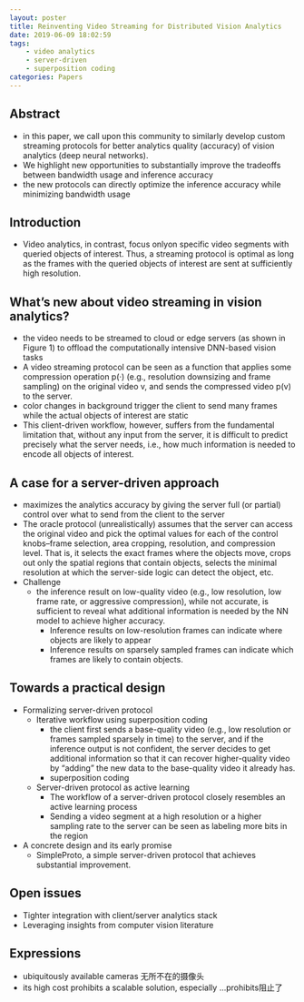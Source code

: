```yaml
---
layout: poster
title: Reinventing Video Streaming for Distributed Vision Analytics
date: 2019-06-09 18:02:59
tags: 
    - video analytics
    - server-driven
    - superposition coding
categories: Papers
---
```

## Abstract
- in this paper, we call upon this community to similarly develop custom streaming protocols for better analytics quality (accuracy) of vision analytics (deep neural networks).
- We highlight new opportunities to substantially improve the tradeoffs between bandwidth usage and inference accuracy
- the new protocols can directly optimize the inference accuracy while minimizing bandwidth usage

## Introduction
- Video analytics, in contrast, focus onlyon specific video segments with queried objects of interest. Thus, a streaming protocol is optimal as long as the frames with the queried objects of interest are sent at sufficiently high resolution.

## What’s new about video streaming in vision analytics?
- the video needs to be streamed to cloud or edge servers (as shown in Figure 1) to offload the computationally intensive DNN-based vision tasks
- A video streaming protocol can be seen as a function that applies some compression operation p(·) (e.g., resolution downsizing and frame sampling) on the original video v, and sends the compressed video p(v) to the server.
- color changes in background trigger the client to send many frames while the actual objects of interest are static
- This client-driven workflow, however, suffers from the fundamental limitation that, without any input from the server, it is difficult to predict precisely what the server needs, i.e., how much information is needed to encode all objects of interest. 

## A case for a server-driven approach
- maximizes the analytics accuracy by giving the server full (or partial) control over what to send from the client to the server
- The oracle protocol (unrealistically) assumes that the server can access the original video and pick the optimal values for each of the control knobs–frame selection, area cropping, resolution, and compression level. That is, it selects the exact frames where the objects move, crops out only the spatial regions that contain objects, selects the minimal resolution at which the server-side logic can detect the object, etc.
- Challenge
  - the inference result on low-quality video (e.g., low resolution, low frame rate, or aggressive compression), while not accurate, is sufficient to reveal what additional information is needed by the NN model to achieve higher accuracy.
    -  Inference results on low-resolution frames can indicate where objects are likely to appear
    -  Inference results on sparsely sampled frames can indicate which frames are likely to contain objects.

## Towards a practical design
- Formalizing server-driven protocol
  - Iterative workflow using superposition coding
    -  the client first sends a base-quality video (e.g., low resolution or frames sampled sparsely in time) to the server, and if the inference output is not confident, the server decides to get additional information so that it can recover higher-quality video by “adding” the new data to the base-quality video it already has.
    - superposition coding
  - Server-driven protocol as active learning
    - The workflow of a server-driven protocol closely resembles an active learning process 
    - Sending a video segment at a high resolution or a higher sampling rate to the server can be seen as labeling more bits in the region
- A concrete design and its early promise
  - SimpleProto, a simple server-driven protocol that achieves substantial improvement.

## Open issues
- Tighter integration with client/server analytics stack
- Leveraging insights from computer vision literature

## Expressions
- ubiquitously available cameras 无所不在的摄像头
- its high cost prohibits a scalable solution, especially ...prohibits阻止了
